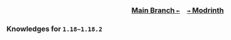 ### <p align=right>[Main Branch `←`](https://github.com/KrLite/Knowledges)&emsp;[`→` Modrinth](https://modrinth.com/mod/knowledges)</p>

### Knowledges for `1.18~1.18.2`
